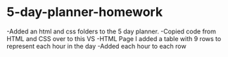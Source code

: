 # 5-day-planner-homework
-Added an html and css folders to the 5 day planner.
-Copied code from HTML and CSS over to this VS
-HTML Page I added a table with 9 rows to represent each hour in the day
-Added each hour to each row